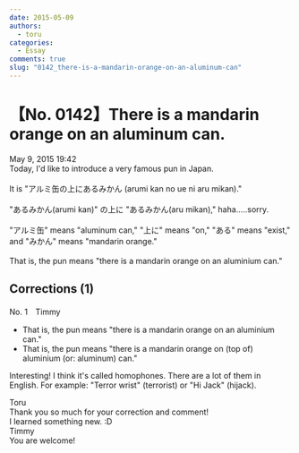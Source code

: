 ```yaml
---
date: 2015-05-09
authors:
  - toru
categories:
  - Essay
comments: true
slug: "0142_there-is-a-mandarin-orange-on-an-aluminum-can"
---
```


# 【No. 0142】There is a mandarin orange on an aluminum can.
<div class="date">May 9, 2015 19:42</div>
<div id="post"><div id="body_show_ori">
Today, I'd like to introduce a very famous pun in Japan.<br/><br/>It is "アルミ缶の上にあるみかん (arumi kan no ue ni aru mikan)." <br/><br/>"あるみかん(arumi kan)" の上に "あるみかん(aru mikan)," haha.....sorry.<br/><br/>"アルミ缶" means "aluminum can," "上に" means "on," "ある" means "exist," and "みかん" means "mandarin orange."<br/><br/>That is, the pun means "there is a mandarin orange on an aluminium can."<br/>
</div></div>

<!-- more -->


## Corrections (1)
<div id="block"><div class="first_name"> No. 1　<span class="just_name">Timmy</span></div><div id="block2">
<ul class="correction_field">
<li class="incorrect">That is, the pun means "there is a mandarin orange on an aluminium can."</li>
<li class="corrected correct">
That is, the pun means "there is a mandarin orange on (<span class="f_blue">top of</span>) aluminium (or: <span class="f_blue">aluminum</span>) can."
</li>
</ul>
<p class="comment_small">
 Interesting! I think it's called homophones. There are a lot of them in English. For example: "Terror wrist" (terrorist) or "Hi Jack" (hijack).
</p>

</div><div class="name"><span class="just_name">Toru</span><br>
Thank you so much for your correction and comment!<br/>I learned something new. :D
</div>
<div class="name"><span class="just_name">Timmy</span><br>
You are welcome!
</div>
</div>
